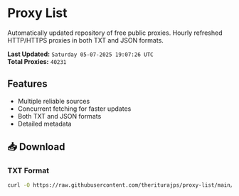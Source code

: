 # Proxy List

Automatically updated repository of free public proxies. Hourly refreshed HTTP/HTTPS proxies in both TXT and JSON formats.

**Last Updated:** `Saturday 05-07-2025 19:07:26 UTC`  
**Total Proxies:** `40231`

## Features
- Multiple reliable sources
- Concurrent fetching for faster updates
- Both TXT and JSON formats
- Detailed metadata

## 📥 Download

### TXT Format
```bash
curl -O https://raw.githubusercontent.com/theriturajps/proxy-list/main/proxies.txt